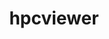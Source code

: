 ---
title: "hpcviewer"
layout: cache
category: package
meta: {"versions": ["2021.03", "2021.05"], "compilers": ["gcc@10.3.0", "gcc@7.5.0", "gcc@8.3.1", "gcc@8.4.1", "gcc@9.3.0"]}
spec_files: 
 - spec-0.json
 - spec-1.json
 - spec-2.json
 - spec-3.json
 - spec-4.json
 - spec-5.json
 - spec-6.json
 - spec-7.json
 - spec-8.json
 - spec-9.json
 - spec-10.json
 - spec-11.json
 - spec-12.json
 - spec-13.json
 - spec-14.json
 - spec-15.json
 - spec-16.json
 - spec-17.json
 - spec-18.json
 - spec-19.json
spec_names:
 - 'hpcviewer@2021.05%gcc@7.5.0 arch=linux-ubuntu18.04-x86_64 ^openjdk@11.0.8_10%gcc@7.5.0 arch=linux-ubuntu18.04-x86_64'
 - 'hpcviewer@2021.05%gcc@10.3.0 arch=linux-ubuntu21.04-x86_64 ^openjdk@11.0.8_10%gcc@10.3.0 arch=linux-ubuntu21.04-x86_64'
 - 'hpcviewer@2021.03%gcc@9.3.0 arch=linux-rhel7-x86_64 ^openjdk@11.0.8_10%gcc@9.3.0 arch=linux-rhel7-x86_64'
 - 'hpcviewer@2021.03%gcc@9.3.0 arch=linux-ubuntu20.04-x86_64 ^openjdk@11.0.8_10%gcc@9.3.0 arch=linux-ubuntu20.04-x86_64'
 - 'hpcviewer@2021.05%gcc@7.5.0 arch=linux-ubuntu18.04-ppc64le ^openjdk@11.0.9.1_1%gcc@7.5.0 arch=linux-ubuntu18.04-ppc64le'
 - 'hpcviewer@2021.03%gcc@7.5.0 arch=linux-ubuntu18.04-ppc64le ^openjdk@11.0.9.1_1%gcc@7.5.0 arch=linux-ubuntu18.04-ppc64le'
 - 'hpcviewer@2021.05%gcc@8.3.1 arch=linux-rhel8-ppc64le ^openjdk@11.0.9.1_1%gcc@8.3.1 arch=linux-rhel8-ppc64le'
 - 'hpcviewer@2021.03%gcc@7.5.0 arch=linux-ubuntu18.04-x86_64 ^openjdk@11.0.8_10%gcc@7.5.0 arch=linux-ubuntu18.04-x86_64'
 - 'hpcviewer@2021.03%gcc@8.3.1 arch=linux-rhel8-ppc64le ^openjdk@11.0.9.1_1%gcc@8.3.1 arch=linux-rhel8-ppc64le'
 - 'hpcviewer@2021.03%gcc@9.3.0 arch=linux-rhel7-ppc64le ^openjdk@11.0.9.1_1%gcc@9.3.0 arch=linux-rhel7-ppc64le'
 - 'hpcviewer@2021.05%gcc@9.3.0 arch=linux-ubuntu20.04-ppc64le ^openjdk@11.0.9.1_1%gcc@9.3.0 arch=linux-ubuntu20.04-ppc64le'
 - 'hpcviewer@2021.03%gcc@9.3.0 arch=linux-ubuntu20.04-ppc64le ^openjdk@11.0.9.1_1%gcc@9.3.0 arch=linux-ubuntu20.04-ppc64le'
 - 'hpcviewer@2021.05%gcc@9.3.0 arch=linux-rhel7-x86_64 ^openjdk@11.0.8_10%gcc@9.3.0 arch=linux-rhel7-x86_64'
 - 'hpcviewer@2021.03%gcc@8.3.1 arch=linux-rhel8-x86_64 ^openjdk@11.0.8_10%gcc@8.3.1 arch=linux-rhel8-x86_64'
 - 'hpcviewer@2021.05%gcc@9.3.0 arch=linux-ubuntu20.04-x86_64 ^openjdk@11.0.8_10%gcc@9.3.0 arch=linux-ubuntu20.04-x86_64'
 - 'hpcviewer@2021.05%gcc@8.4.1 arch=linux-rhel8-x86_64 ^openjdk@11.0.8_10%gcc@8.4.1 arch=linux-rhel8-x86_64'
 - 'hpcviewer@2021.05%gcc@9.3.0 arch=linux-rhel7-ppc64le ^openjdk@11.0.9.1_1%gcc@9.3.0 arch=linux-rhel7-ppc64le'
 - 'hpcviewer@2021.05%gcc@8.3.1 arch=linux-rhel8-x86_64 ^openjdk@11.0.8_10%gcc@8.3.1 arch=linux-rhel8-x86_64'
 - 'hpcviewer@2021.05%gcc@10.3.0 arch=linux-ubuntu21.04-ppc64le ^openjdk@11.0.9.1_1%gcc@10.3.0 arch=linux-ubuntu21.04-ppc64le'
 - 'hpcviewer@2021.05%gcc@8.4.1 arch=linux-rhel8-ppc64le ^openjdk@11.0.9.1_1%gcc@8.4.1 arch=linux-rhel8-ppc64le'
---